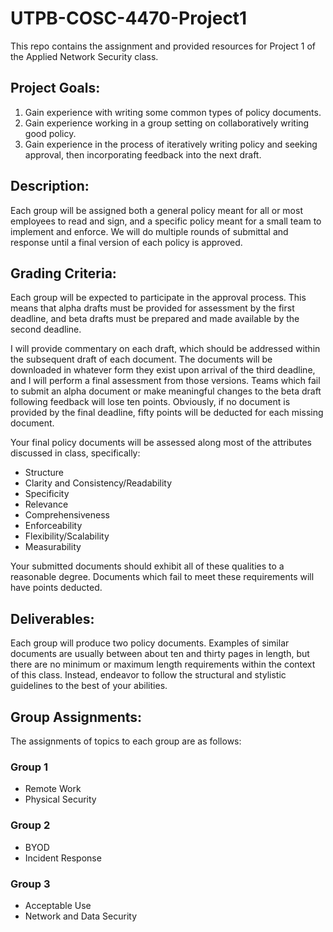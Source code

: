 # UTPB-COSC-4470-Project1
This repo contains the assignment and provided resources for Project 1 of the Applied Network Security class.

## Project Goals:
1) Gain experience with writing some common types of policy documents.
2) Gain experience working in a group setting on collaboratively writing good policy.
3) Gain experience in the process of iteratively writing policy and seeking approval, then incorporating feedback into the next draft.

## Description:
Each group will be assigned both a general policy meant for all or most employees to read and sign, and a specific policy meant for a small team to implement and enforce.  We will do multiple rounds of submittal and response until a final version of each policy is approved.

## Grading Criteria:
Each group will be expected to participate in the approval process.  This means that alpha drafts must be provided for assessment by the first deadline, and beta drafts must be prepared and made available by the second deadline.

I will provide commentary on each draft, which should be addressed within the subsequent draft of each document.  The documents will be downloaded in whatever form they exist upon arrival of the third deadline, and I will perform a final assessment from those versions.  Teams which fail to submit an alpha document or make meaningful changes to the beta draft following feedback will lose ten points.  Obviously, if no document is provided by the final deadline, fifty points will be deducted for each missing document.

Your final policy documents will be assessed along most of the attributes discussed in class, specifically:
 * Structure
 * Clarity and Consistency/Readability
 * Specificity
 * Relevance
 * Comprehensiveness
 * Enforceability
 * Flexibility/Scalability
 * Measurability

Your submitted documents should exhibit all of these qualities to a reasonable degree.  Documents which fail to meet these requirements will have points deducted.

## Deliverables:
Each group will produce two policy documents.  Examples of similar documents are usually between about ten and thirty pages in length, but there are no minimum or maximum length requirements within the context of this class.  Instead, endeavor to follow the structural and stylistic guidelines to the best of your abilities.

## Group Assignments:
The assignments of topics to each group are as follows:

### Group 1
 * Remote Work
 * Physical Security

### Group 2
 * BYOD
 * Incident Response

### Group 3
 * Acceptable Use
 * Network and Data Security